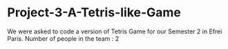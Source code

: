 # Project-3-A-Tetris-like-Game
We were asked to code a version of Tetris Game for our Semester 2 in Efrei Paris.  Number of people in the team : 2
